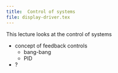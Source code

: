 ```yaml
---
title:  Control of systems
file: display-driver.tex
---
```

This lecture looks at the control of systems

* concept of feedback controls
  + bang-bang
  + PID
* ?
